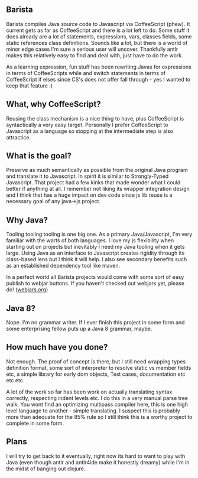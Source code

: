 ## Barista

Barista compiles Java source code to Javascript via CoffeeScript (phew).
It current gets as far as CoffeeScript and there is a lot left to do.
Some stuff it does already are a lot of statements, expressions, vars, classes fields, some static references class definitions.  Sounds like a lot, but there is a world of minor edge cases I'm sure a serious user will uncover.
Thankfully antlr makes this relatively easy to find and deal with, just have to do the work.

As a learning expression, fun stuff has been rewriting Javas for expressions in terms of CoffeeScripts while and switch statements in terms of CoffeeScript if elses since CS's does not offer fall through - yes I wanted to keep that feature :)

## What, why CoffeeScript?

Reusing the class mechanism is a nice thing to have, plus CoffeeScript is syntactically a very easy target.
Personally I prefer CoffeeScript to Javascript as a language so stopping at the intermediate step is also attractice.

## What is the goal?

Preserve as much semantically as possible from the original Java program and translate it to Javascript.
In spirit it is similar to Strongly-Typed Javascript.  That project had a few kinks that made wonder what I could
better if anything at all.  I remember not liking its wrapper integration design and I think that has a huge
impact on dev code since js lib reuse is a necessary goal of any java->js project.

## Why Java?

Tooling tooling tooling is one big one.  As a primary Java/Javascript, I'm very familiar with the warts of both languages.
I love my js flexibility when starting out on projects but inevitably I need my Java tooling when it gets large.
Using Java as an interface to Javascript creates rigidity through its class-based lens but I think it will help.
I also see secondary benefits such as an established dependency tool like maven.

In a perfect world all Barista projects would come with some sort of easy publish to webjar buttons.  If you haven't checked out webjars yet, please do!  ([webjars.org](http://webjars.org/))  

## Java 8?

Nope.  I'm no grammar writer.  If I ever finish this project in some form and some enterprising fellow puts up a Java 8 grammar, maybe.

## How much have you done?

Not enough.  The proof of concept is there, but I still need wrapping types definition format, 
some sort of interpreter to resolve static vs member fields etc, a simple library for early dom objects,
Test cases, documentation etc etc etc. 

A lot of the work so far has been work on actually translating syntax correctly, respecting indent levels etc.
I do this in a very manual parse tree walk.  You wont find an optimizing multipass compiler here, this is one high level language to another - simple translating.  I suspect this is probably more than adequate for the 85% rule so I still
think this is a worthy project to complete in some form.

## Plans

I will try to get back to it eventually, right now its hard to want to play with Java 
(even though antlr and antlr4ide make it honestly dreamy) while I'm in the midst of banging out clojure.